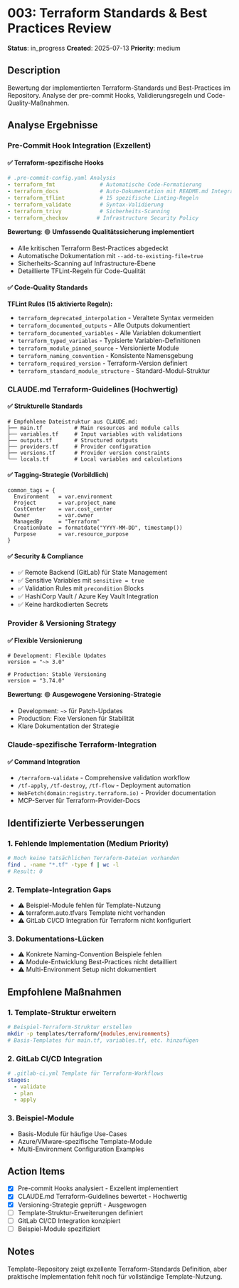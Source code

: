 # 003: Terraform Standards & Best Practices Review

**Status**: in_progress
**Created**: 2025-07-13
**Priority**: medium

## Description

Bewertung der implementierten Terraform-Standards und Best-Practices im Repository. Analyse der pre-commit Hooks, Validierungsregeln und Code-Quality-Maßnahmen.

## Analyse Ergebnisse

### Pre-Commit Hook Integration (Exzellent)

#### ✅ Terraform-spezifische Hooks
```yaml
# .pre-commit-config.yaml Analysis
- terraform_fmt              # Automatische Code-Formatierung
- terraform_docs             # Auto-Dokumentation mit README.md Integration  
- terraform_tflint           # 15 spezifische Linting-Regeln
- terraform_validate         # Syntax-Validierung
- terraform_trivy            # Sicherheits-Scanning
- terraform_checkov         # Infrastructure Security Policy
```

**Bewertung**: 🟢 **Umfassende Qualitätssicherung implementiert**
- Alle kritischen Terraform Best-Practices abgedeckt
- Automatische Dokumentation mit `--add-to-existing-file=true`
- Sicherheits-Scanning auf Infrastructure-Ebene
- Detaillierte TFLint-Regeln für Code-Qualität

#### ✅ Code-Quality Standards
**TFLint Rules (15 aktivierte Regeln):**
- `terraform_deprecated_interpolation` - Veraltete Syntax vermeiden
- `terraform_documented_outputs` - Alle Outputs dokumentiert
- `terraform_documented_variables` - Alle Variablen dokumentiert
- `terraform_typed_variables` - Typisierte Variablen-Definitionen
- `terraform_module_pinned_source` - Versionierte Module
- `terraform_naming_convention` - Konsistente Namensgebung
- `terraform_required_version` - Terraform-Version definiert
- `terraform_standard_module_structure` - Standard-Modul-Struktur

### CLAUDE.md Terraform-Guidelines (Hochwertig)

#### ✅ Strukturelle Standards
```hcl
# Empfohlene Dateistruktur aus CLAUDE.md:
├── main.tf          # Main resources and module calls
├── variables.tf     # Input variables with validations  
├── outputs.tf       # Structured outputs
├── providers.tf     # Provider configuration
├── versions.tf      # Provider version constraints
└── locals.tf        # Local variables and calculations
```

#### ✅ Tagging-Strategie (Vorbildlich)
```hcl
common_tags = {
  Environment   = var.environment
  Project       = var.project_name
  CostCenter    = var.cost_center
  Owner         = var.owner
  ManagedBy     = "Terraform"
  CreationDate  = formatdate("YYYY-MM-DD", timestamp())
  Purpose       = var.resource_purpose
}
```

#### ✅ Security & Compliance
- ✅ Remote Backend (GitLab) für State Management
- ✅ Sensitive Variables mit `sensitive = true`
- ✅ Validation Rules mit `precondition` Blocks
- ✅ HashiCorp Vault / Azure Key Vault Integration
- ✅ Keine hardkodierten Secrets

### Provider & Versioning Strategy

#### ✅ Flexible Versionierung
```hcl
# Development: Flexible Updates
version = "~> 3.0"

# Production: Stable Versioning  
version = "3.74.0"
```

**Bewertung**: 🟢 **Ausgewogene Versioning-Strategie**
- Development: `~>` für Patch-Updates
- Production: Fixe Versionen für Stabilität
- Klare Dokumentation der Strategie

### Claude-spezifische Terraform-Integration

#### ✅ Command Integration
- `/terraform-validate` - Comprehensive validation workflow
- `/tf-apply`, `/tf-destroy`, `/tf-flow` - Deployment automation
- `WebFetch(domain:registry.terraform.io)` - Provider documentation
- MCP-Server für Terraform-Provider-Docs

## Identifizierte Verbesserungen

### 1. Fehlende Implementation (Medium Priority)
```bash
# Noch keine tatsächlichen Terraform-Dateien vorhanden
find . -name "*.tf" -type f | wc -l
# Result: 0
```

### 2. Template-Integration Gaps
- ⚠️ Beispiel-Module fehlen für Template-Nutzung
- ⚠️ terraform.auto.tfvars Template nicht vorhanden
- ⚠️ GitLab CI/CD Integration für Terraform nicht konfiguriert

### 3. Dokumentations-Lücken
- ⚠️ Konkrete Naming-Convention Beispiele fehlen
- ⚠️ Module-Entwicklung Best-Practices nicht detailliert
- ⚠️ Multi-Environment Setup nicht dokumentiert

## Empfohlene Maßnahmen

### 1. Template-Struktur erweitern
```bash
# Beispiel-Terraform-Struktur erstellen
mkdir -p templates/terraform/{modules,environments}
# Basis-Templates für main.tf, variables.tf, etc. hinzufügen
```

### 2. GitLab CI/CD Integration
```yaml
# .gitlab-ci.yml Template für Terraform-Workflows
stages:
  - validate
  - plan  
  - apply
```

### 3. Beispiel-Module
- Basis-Module für häufige Use-Cases
- Azure/VMware-spezifische Template-Module
- Multi-Environment Configuration Examples

## Action Items

- [x] Pre-commit Hooks analysiert - Exzellent implementiert
- [x] CLAUDE.md Terraform-Guidelines bewertet - Hochwertig
- [x] Versioning-Strategie geprüft - Ausgewogen
- [ ] Template-Struktur-Erweiterungen definiert
- [ ] GitLab CI/CD Integration konzipiert
- [ ] Beispiel-Module spezifiziert

## Notes

Template-Repository zeigt exzellente Terraform-Standards Definition, aber praktische Implementation fehlt noch für vollständige Template-Nutzung.